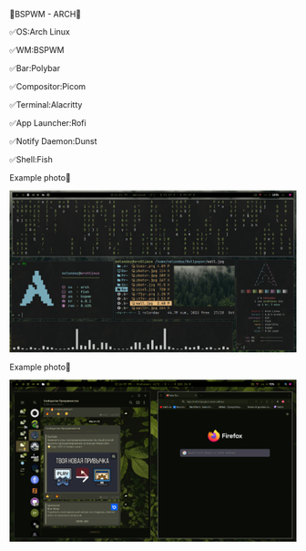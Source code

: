 🌿BSPWM - ARCH🌿

  ✅OS:Arch Linux
  
  ✅WM:BSPWM
  
  ✅Bar:Polybar
  
  ✅Compositor:Picom
  
  ✅Terminal:Alacritty
  
  ✅App Launcher:Rofi
  
  ✅Notify Daemon:Dunst
  
  ✅Shell:Fish

<p>Example photo🔗</p>
<img width="900px" src="bspwm-rice.png" alt="qr"/>
<p>Example photo🔗</p>
<img width="900px" src="bspwm-rice2.png" alt="qr"/>
